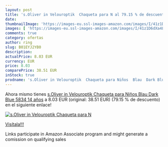 ```yaml
---
layout: post
title: 's.Oliver in Velouroptik  Chaqueta para N al 79.15 % de descuento'
date: 
thumbnailImage: 'https://images-eu.ssl-images-amazon.com/images/I/41z1D6dXa4L._SL200_.jpg'
images: [ 'https://images-eu.ssl-images-amazon.com/images/I/41z1D6dXa4L._SL200_.jpg' ]
comments: true
category: ofertas
author: ring
slug: B01EYJ2YB0
description:
actualPrice: 8.03 EUR
currency: EUR
price: 8.03
comparePrice: 38.51 EUR
inStock: true
prodname: 's.Oliver in Velouroptik  Chaqueta para Niños  Blau  Dark Blue 5834  14 años'
---
```


Ahora mismo tienes [s.Oliver in Velouroptik  Chaqueta para Niños  Blau  Dark Blue 5834  14 años](https://www.amazon.es/dp/B01EYJ2YB0/?tag=tolees-21) a 8.03 EUR (original: 38.51 EUR) (79.15 %  de descuento) en el siguiente enlace!

[![s.Oliver in Velouroptik  Chaqueta para N](https://images-eu.ssl-images-amazon.com/images/I/41z1D6dXa4L._SL200_.jpg)](https://www.amazon.es/dp/B01EYJ2YB0/?tag=tolees-21)

[Visítala!!!](https://www.amazon.es/dp/B01EYJ2YB0/?tag=tolees-21)

Links participate in Amazon Associate program and might generate a comission on qualifying sales
